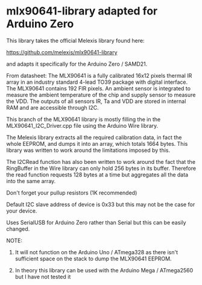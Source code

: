 # mlx90641-library adapted for Arduino Zero

This library takes the official Melexis library found here:

https://github.com/melexis/mlx90641-library

and adapts it specifically for the Arduino Zero / SAMD21. 

From datasheet:
The MLX90641 is a fully calibrated 16x12 pixels
thermal IR array in an industry standard 4-lead
TO39 package with digital interface.
The MLX90641 contains 192 FIR pixels. An
ambient sensor is integrated to measure the
ambient temperature of the chip and supply
sensor to measure the VDD. The outputs of all
sensors IR, Ta and VDD are stored in internal RAM
and are accessible through I2C.

This branch of the MLX90641 library is mostly filling the in the 
MLX90641_I2C_Driver.cpp file using the Arduino Wire library.

The Melexis library extracts all the required calibration data, in fact 
the whole EEPROM, and dumps it into an array, which totals 1664 bytes. 
This library was written to work around the limitations imposed by this.

The I2CRead function has also been written to work around the fact that 
the RingBuffer in the Wire library can only hold 256 bytes in its 
buffer. Therefore the read function requests 128 bytes at a time but 
aggregates all the data into the same array.

Don't forget your pullup resistors (1K recommended)

Default I2C slave address of device is 0x33 but this may not be the case 
for your device.

Uses SerialUSB for Arduino Zero rather than Serial but this can be 
easily changed.
 
NOTE:

1) It will not function on the Arduino Uno / ATmega328 as there isn't 
sufficient space on the stack to dump the MLX90641 EEPROM.

2) In theory this library can be used with the Arduino Mega / ATmega2560 
but I have not tested it



